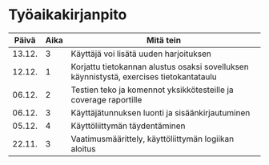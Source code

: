 # Työaikakirjanpito

|Päivä|Aika|Mitä tein|
|-----|---|----------|
|13.12.|3| Käyttäjä voi lisätä uuden harjoituksen|
|12.12.|1| Korjattu tietokannan alustus osaksi sovelluksen käynnistystä, exercises tietokantataulu|
|06.12.|2| Testien teko ja komennot yksikkötesteille ja coverage raportille|
|06.12.|3| Käyttäjätunnuksen luonti ja sisäänkirjautuminen|
|05.12.|4| Käyttöliittymän täydentäminen|
|22.11.|3|Vaatimusmäärittely, käyttöliittymän logiikan aloitus|
